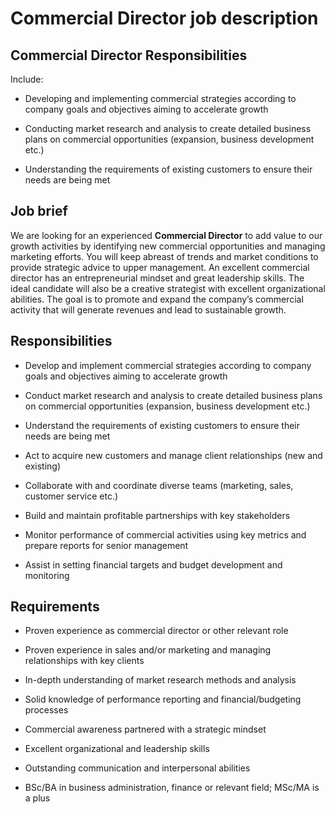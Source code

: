 # Commercial Director job description


## Commercial Director Responsibilities

Include:

* Developing and implementing commercial strategies according to company goals and objectives aiming to accelerate growth

* Conducting market research and analysis to create detailed business plans on commercial opportunities (expansion, business development etc.)

* Understanding the requirements of existing customers to ensure their needs are being met


## Job brief

We are looking for an experienced <b>Commercial Director</b> to add value to our growth activities by identifying new commercial opportunities and managing marketing efforts. You will keep abreast of trends and market conditions to provide strategic advice to upper management.
An excellent commercial director has an entrepreneurial mindset and great leadership skills. The ideal candidate will also be a creative strategist with excellent organizational abilities.
The goal is to promote and expand the company’s commercial activity that will generate revenues and lead to sustainable growth.


## Responsibilities

* Develop and implement commercial strategies according to company goals and objectives aiming to accelerate growth

* Conduct market research and analysis to create detailed business plans on commercial opportunities (expansion, business development etc.)

* Understand the requirements of existing customers to ensure their needs are being met

* Act to acquire new customers and manage client relationships (new and existing)

* Collaborate with and coordinate diverse teams (marketing, sales, customer service etc.)

* Build and maintain profitable partnerships with key stakeholders

* Monitor performance of commercial activities using key metrics and prepare reports for senior management

* Assist in setting financial targets and budget development and monitoring


## Requirements

* Proven experience as commercial director or other relevant role

* Proven experience in sales and/or marketing and managing relationships with key clients

* In-depth understanding of market research methods and analysis

* Solid knowledge of performance reporting and financial/budgeting processes

* Commercial awareness partnered with a strategic mindset

* Excellent organizational and leadership skills

* Outstanding communication and interpersonal abilities

* BSc/BA in business administration, finance or relevant field; MSc/MA is a plus
